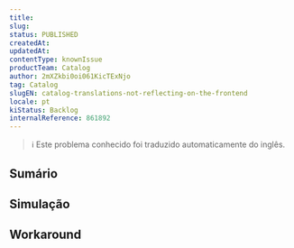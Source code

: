 ```yaml
---
title: 
slug: 
status: PUBLISHED
createdAt: 
updatedAt: 
contentType: knownIssue
productTeam: Catalog
author: 2mXZkbi0oi061KicTExNjo
tag: Catalog
slugEN: catalog-translations-not-reflecting-on-the-frontend
locale: pt
kiStatus: Backlog
internalReference: 861892
---
```


>ℹ️ Este problema conhecido foi traduzido automaticamente do inglês.

## Sumário


## Simulação


## Workaround

